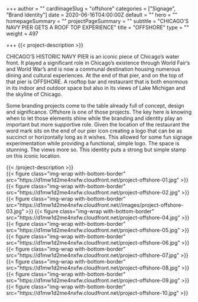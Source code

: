 +++
author = ""
cardImageSlug = "offshore"
categories = ["Signage", "Brand Identity"]
date = 2020-06-16T04:00:00Z
default = ""
hero = ""
homepageSummary = ""
projectPageSummary = ""
subtitle = "CHICAGO’S NAVY PIER GETS A ROOF TOP EXPERIENCE"
title = "OFFSHORE"
type = ""
weight = 497

+++
{{< project-description >}}
<p>CHICAGO’S HISTORIC NAVY PIER is an iconic piece of Chicago’s water front. It played a significant role in Chicago’s existence through World Fair’s and World War’s and is now a communal destination housing numerous dining and cultural experiences. At the end of that pier, and on the top of that pier is OFFSHORE. A rooftop bar and restaurant that is both enormous in its indoor and outdoor space but also in its views of Lake Michigan and the skyline of Chicago.</p>
<p>Some branding projects come to the table already full of concept, design and significance. Offshore is one of those projects. The key here is knowing when to let those elements shine while the branding and identity play an important but more supportive role. Given the location of the restaurant the word mark sits on the end of our pier icon creating a logo that can be as succinct or horizontally long as it wishes. This allowed for some fun signage experimentation while providing a functional, simple logo. The space is stunning. The views more so. This identity puts a strong but simple stamp on this iconic location.</p>
{{< /project-description >}}

<div class="project-item">
{{< figure class="img-wrap with-bottom-border" src="https://d1mw1d2me4nxfw.cloudfront.net/project-offshore-01.jpg" >}}
{{< figure class="img-wrap with-bottom-border" src="https://d1mw1d2me4nxfw.cloudfront.net/project-offshore-02.jpg" >}}
{{< figure class="img-wrap with-bottom-border" src="https://d1mw1d2me4nxfw.cloudfront.net//images/project-offshore-03.jpg" >}}
{{< figure class="img-wrap with-bottom-border" src="https://d1mw1d2me4nxfw.cloudfront.net/project-offshore-04.jpg" >}}
{{< figure class="img-wrap with-bottom-border" src="https://d1mw1d2me4nxfw.cloudfront.net/project-offshore-05.jpg" >}}
{{< figure class="img-wrap with-bottom-border" src="https://d1mw1d2me4nxfw.cloudfront.net/project-offshore-06.jpg" >}}
{{< figure class="img-wrap with-bottom-border" src="https://d1mw1d2me4nxfw.cloudfront.net/project-offshore-07.jpg" >}}
{{< figure class="img-wrap with-bottom-border" src="https://d1mw1d2me4nxfw.cloudfront.net/project-offshore-08.jpg" >}}
{{< figure class="img-wrap with-bottom-border" src="https://d1mw1d2me4nxfw.cloudfront.net/project-offshore-09.jpg" >}}
{{< figure class="img-wrap with-bottom-border" src="https://d1mw1d2me4nxfw.cloudfront.net/project-offshore-10.jpg" >}}
</div>